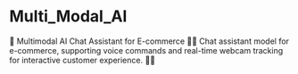 # Multi_Modal_AI
🚀 Multimodal AI Chat Assistant for E-commerce 🛒💬  Chat assistant model for e-commerce, supporting voice commands and real-time webcam tracking for interactive customer experience. 🧠🔥
